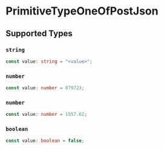 # PrimitiveTypeOneOfPostJson


## Supported Types

### `string`

```typescript
const value: string = "<value>";
```

### `number`

```typescript
const value: number = 879723;
```

### `number`

```typescript
const value: number = 1557.62;
```

### `boolean`

```typescript
const value: boolean = false;
```

